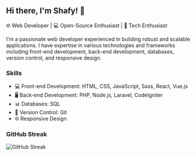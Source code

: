 ## Hi there, I'm Shafy! 👋

🌐 Web Developer | 💻 Open-Source Enthusiast | 🚀 Tech Enthusiast

I'm a passionate web developer experienced in building robust and scalable applications. I have expertise in various technologies and frameworks including front-end development, back-end development, databases, version control, and responsive design.

### Skills

- 💻 Front-end Development: HTML, CSS, JavaScript, Sass, React, Vue.js
- 🖥️ Back-end Development: PHP, Node.js, Laravel, CodeIgniter
- 📊 Databases: SQL
- 🔧 Version Control: Git
- 🌐 Responsive Design

### GitHub Streak

![GitHub Streak](https://streak-stats.demolab.com/?user=shafygunawan&theme=dark)
